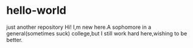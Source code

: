# hello-world
just another repository
Hi!
  I,m new here.A sophomore in a general(sometimes suck) college,but 
  I still work hard here,wishing to be better.
